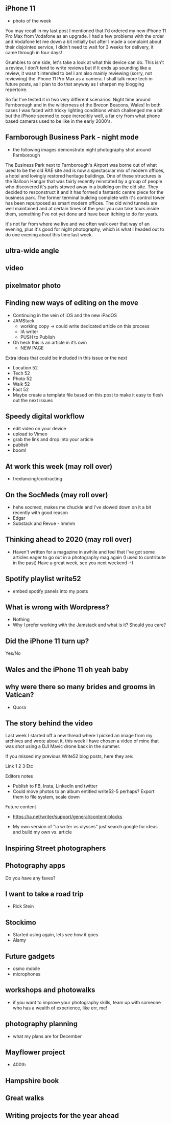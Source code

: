 ## iPhone 11 

- photo of the week

You may recall in my last post I mentioned that I'd ordered my new iPhone 11 Pro Max from Vodafone as an upgrade. I had a few problems with the order and Vodafone let me down a bit initially but after I made a complaint about their disjointed service, I didn't need to wait for 3 weeks for delivery, it came through in four days!

Grumbles to one side, let's take a look at what this device can do. This isn't a review, I don't tend to write reviews but if it ends up sounding like a review, it wasn't intended to be! I am also mainly reviewing (sorry, not reviewing) the iPhone 11 Pro Max as a camera. I shall talk more tech in future posts, as I plan to do that anyway as I sharpen my blogging repertoire.

So far I've tested it in two very different scenarios: Night time around Farnborough and in the wilderness of the Brecon Beacons, Wales! In both cases I was faced with tricky lighting conditions which challenged me a bit but the iPhone seemed to cope incredibly well, a far cry from what phone based cameras used to be like in the early 2000's.

## Farnborough Business Park - night mode
- the following images demonstrate night photography shot around Farnborough

The Business Park next to Farnborough's Airport was borne out of what used to be the old RAE site and is now a spectacular mix of modern offices, a hotel and lovingly restored heritage buildings. One of these structures is the Balloon Hangar that was fairly recently reinstated by a group of people who discovered it's parts stowed away in a building on the old site. They decided to resconstruct it and it has formed a fantastic centre piece for the business park. The former terminal building complete with it's control tower has been repurposed as smart modern offices. The old wind tunnels are well maintained and at certain times of the year you can take tours inside them, something I've not yet done and have been itching to do for years.

It's not far from where we live and we often walk over that way of an evening, plus it's good for night photography, which is what I headed out to do one evening about this time last week.



## ultra-wide angle

## video

## pixelmator photo

## Finding new ways of editing on the move
- Continuing in the vein of iOS and the new iPadOS 
- JAMStack
  - working copy -> could write dedicated article on this process
  - IA writer
  - PUSH to Publish
- Oh heck this is an article in it’s own 
  - NEW PAGE



Extra ideas that could be included in this issue or the next

- Location 52
- Tech 52
- Photo 52
- Walk 52
- Fact 52
- Maybe create a template file based on this post to make it easy to flesh out the next issues

## Speedy digital workflow

- edit video on your device
- upload to Vimeo
- grab the link and drop into your article
- publish
- boom!
  
## At work this week (may roll over)

  - freelancing/contracting
  
## On the SocMeds (may roll over)

  - hehe socmed, makes me chuckle and I've slowed down on it a bit recently with good reason
  - Edgar
  - Substack and Revue - hmmm

## Thinking ahead to 2020 (may roll over)

- Haven't written for a magazine in awhile and feel that I've got some articles eager to go out in a photography mag again (I used to contribute in the past)
Have a great week, see you next weekend :-)

## Spotify playlist write52
- embed spotify panels into my posts

## What is wrong with Wordpress?
- Nothing
- Why I prefer working with the Jamstack and what is it? Should you care?

## Did the iPhone 11 turn up?
Yes/No

## Wales and the iPhone 11 oh yeah baby

## why were there so many brides and grooms in Vatican?
- Quora

## The story behind the video

Last week I started off a new thread where I picked an image from my archives and wrote about it, this week I have chosen a video of mine that was shot using a DJI Mavic drone back in the summer.

If you missed my previous Write52 blog posts, here they are:

Link 1
2
3
Etc


Editors notes

- Publish to FB, Insta, LinkedIn and twitter
- Could move photos to an album entitled write52-5 perhaps? Export them to file system, scale down

Future content

- https://ia.net/writer/support/general/content-blocks

- My own version of "ia writer vs ulysses" just search google for ideas and build my own vs. article

## Inspiring Street photographers


## Photography apps

Do you have any faves?

## I want to take a road trip

- Rick Stein

## Stockimo

- Started using again, lets see how it goes
- Alamy

## Future gadgets

- osmo mobile
- microphones

## workshops and photowalks

- if you want to improve your photography skills, team up with someone who has a wealth of experience, like err, me!

## photography planning
- what my plans are for December

## Mayflower project

- 400th

## Hampshire book

## Great walks

## Writing projects for the year ahead